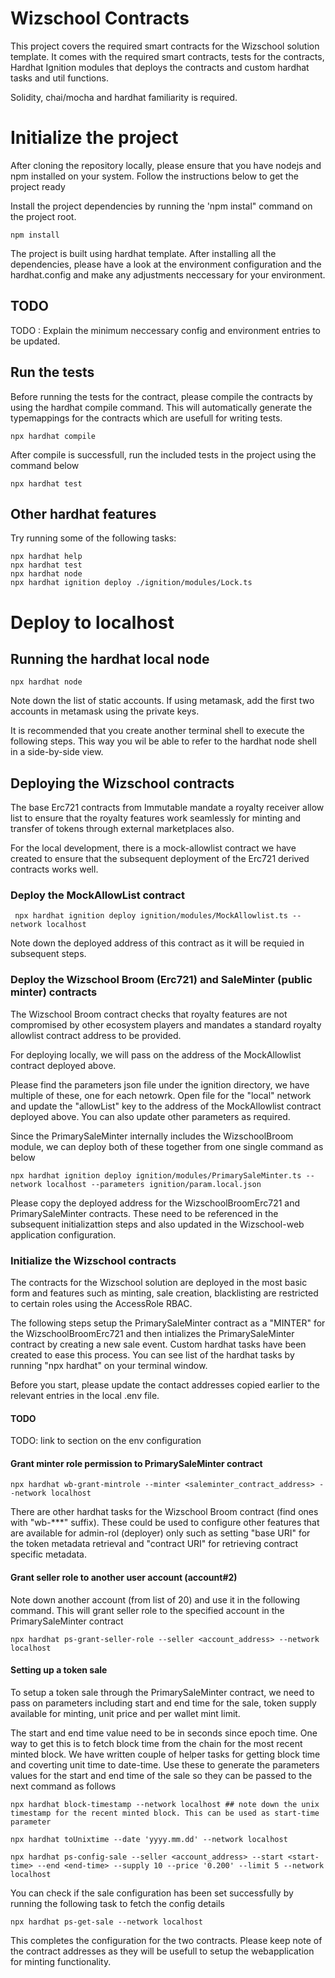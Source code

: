 # Wizschool Contracts

This project covers the required smart contracts for the Wizschool solution template. It comes with the required smart contracts, tests for the contracts,  Hardhat Ignition modules that deploys the contracts and custom hardhat tasks and util functions. 

Solidity, chai/mocha and hardhat familiarity is required. 

# Initialize the project

After cloning the repository locally, please ensure that you have nodejs and npm installed on your system. Follow the instructions below to get the project ready

Install the project dependencies by running the 'npm instal" command on the project root.
``` shell
npm install
```
The project is built using hardhat template. After installing all the dependencies, please have a look at the environment configuration and the hardhat.config and make any adjustments neccessary for your environment. 

## TODO 
TODO : Explain the minimum neccessary config and environment entries to be updated.

## Run the tests

Before running the tests for the contract, please compile the contracts by using the hardhat compile command. This will automatically generate the typemappings for the contracts which are usefull for writing tests.
``` shell
npx hardhat compile
```

After compile is successfull, run the included tests in the project using the command below
``` shell
npx hardhat test
```

## Other hardhat features
Try running some of the following tasks:

```shell
npx hardhat help
npx hardhat test
npx hardhat node
npx hardhat ignition deploy ./ignition/modules/Lock.ts
```
# Deploy to localhost 

## Running the hardhat local node

```shell
npx hardhat node
```
Note down the list of static accounts. If using metamask, add the first two accounts in metamask using the private keys.

It is recommended that you create another terminal shell to execute the following steps. This way you wil be able to refer to the hardhat node shell in a side-by-side view.

## Deploying the Wizschool contracts

The base Erc721 contracts from Immutable mandate a royalty receiver allow list to ensure that the royalty features work seamlessly for minting and transfer of tokens through external marketplaces also. 

For the local development, there is a mock-allowlist contract we have created to ensure that the subsequent deployment of the Erc721 derived contracts works well. 

### Deploy the MockAllowList contract 

``` shell
 npx hardhat ignition deploy ignition/modules/MockAllowlist.ts --network localhost
 ```
Note down the deployed address of this contract as it will be requied in subsequent steps. 

### Deploy the Wizschool Broom (Erc721) and SaleMinter (public minter) contracts

The Wizschool Broom contract checks that royalty features are not compromised by other ecosystem players and mandates a standard royalty allowlist contract address to be provided. 

For deploying locally, we will pass on the address of the MockAllowlist contract deployed above. 

Please find the parameters json file under the ignition directory, we have multiple of these, one for each netowrk. Open file for the "local" network and update the "allowList" key to the address of the MockAllowlist contract deployed above. You can also update other parameters as required. 

Since the PrimarySaleMinter internally includes the WizschoolBroom module, we can deploy both of these together from one single command as below

``` shell
npx hardhat ignition deploy ignition/modules/PrimarySaleMinter.ts --network localhost --parameters ignition/param.local.json
```

Please copy the deployed address for the WizschoolBroomErc721 and PrimarySaleMinter contracts. These need to be referenced in the subsequent initializattion steps and also updated in the Wizschool-web application configuration.

### Initialize the Wizschool contracts

The contracts for the Wizschool solution are deployed in the most basic form and features such as minting, sale creation, blacklisting are restricted to certain roles using the AccessRole RBAC. 

The following steps setup the PrimarySaleMinter contract as a "MINTER" for the WizschoolBroomErc721 and then intializes the PrimarySaleMinter contract by creating a new sale event. Custom hardhat tasks have been created to ease this process. You can see list of the hardhat tasks by running "npx hardhat" on your terminal window. 

Before you start, please update the contact addresses copied earlier to the relevant entries in the local .env file. 

#### TODO 
TODO: link to section on the env configuration 

#### Grant minter role permission to PrimarySaleMinter contract

``` shell
npx hardhat wb-grant-mintrole --minter <saleminter_contract_address> --network localhost
```

There are other hardhat tasks for the Wizschool Broom contract (find ones with "wb-***" suffix). These could be used to configure other features that are available for admin-rol (deployer) only such as setting "base URI" for the token metadata retrieval and "contract URI" for retrieving contract specific metadata. 

#### Grant seller role to another user account (account#2)

Note down another account (from list of 20) and use it in the following command. This will grant seller role to the specified account in the PrimarySaleMinter contract

``` shell
npx hardhat ps-grant-seller-role --seller <account_address> --network localhost
```

#### Setting up a token sale

To setup a token sale through the PrimarySaleMinter contract, we need to pass on parameters including start and end time for the sale, token supply available for minting, unit price and per wallet mint limit. 

The start and end time value need to be in seconds since epoch time. One way to get this is to fetch block time from the chain for the most recent minted block. We have written couple of helper tasks for getting block time and coverting unit time to date-time. Use these to generate the parameters values for the start and end time of the sale so they can be passed to the next command as follows

``` shell
npx hardhat block-timestamp --network localhost ## note down the unix timestamp for the recent minted block. This can be used as start-time parameter

npx hardhat toUnixtime --date 'yyyy.mm.dd' --network localhost

npx hardhat ps-config-sale --seller <account_address> --start <start-time> --end <end-time> --supply 10 --price '0.200' --limit 5 --network localhost
``` 
You can check if the sale configuration has been set successfully by running the following task to fetch the config details

``` shell
npx hardhat ps-get-sale --network localhost
```

This completes the configuration for the two contracts. Please keep note of the contract addresses as they will be usefull to setup the webapplication for minting functionality. 
